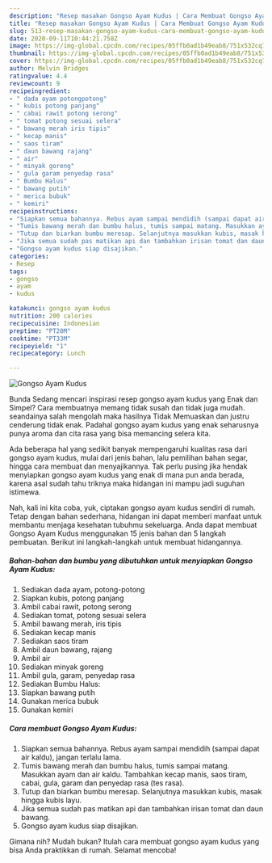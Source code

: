 ```yaml
---
description: "Resep masakan Gongso Ayam Kudus | Cara Membuat Gongso Ayam Kudus Yang Enak Banget"
title: "Resep masakan Gongso Ayam Kudus | Cara Membuat Gongso Ayam Kudus Yang Enak Banget"
slug: 513-resep-masakan-gongso-ayam-kudus-cara-membuat-gongso-ayam-kudus-yang-enak-banget
date: 2020-09-11T10:44:21.758Z
image: https://img-global.cpcdn.com/recipes/05ffb0ad1b49eab8/751x532cq70/gongso-ayam-kudus-foto-resep-utama.jpg
thumbnail: https://img-global.cpcdn.com/recipes/05ffb0ad1b49eab8/751x532cq70/gongso-ayam-kudus-foto-resep-utama.jpg
cover: https://img-global.cpcdn.com/recipes/05ffb0ad1b49eab8/751x532cq70/gongso-ayam-kudus-foto-resep-utama.jpg
author: Melvin Bridges
ratingvalue: 4.4
reviewcount: 9
recipeingredient:
- " dada ayam potongpotong"
- " kubis potong panjang"
- " cabai rawit potong serong"
- " tomat potong sesuai selera"
- " bawang merah iris tipis"
- " kecap manis"
- " saos tiram"
- " daun bawang rajang"
- " air"
- " minyak goreng"
- " gula garam penyedap rasa"
- " Bumbu Halus"
- " bawang putih"
- " merica bubuk"
- " kemiri"
recipeinstructions:
- "Siapkan semua bahannya. Rebus ayam sampai mendidih (sampai dapat air kaldu), jangan terlalu lama."
- "Tumis bawang merah dan bumbu halus, tumis sampai matang. Masukkan ayam dan air kaldu. Tambahkan kecap manis, saos tiram, cabai, gula, garam dan penyedap rasa (tes rasa)."
- "Tutup dan biarkan bumbu meresap. Selanjutnya masukkan kubis, masak hingga kubis layu."
- "Jika semua sudah pas matikan api dan tambahkan irisan tomat dan daun bawang."
- "Gongso ayam kudus siap disajikan."
categories:
- Resep
tags:
- gongso
- ayam
- kudus

katakunci: gongso ayam kudus 
nutrition: 200 calories
recipecuisine: Indonesian
preptime: "PT20M"
cooktime: "PT33M"
recipeyield: "1"
recipecategory: Lunch

---
```



![Gongso Ayam Kudus](https://img-global.cpcdn.com/recipes/05ffb0ad1b49eab8/751x532cq70/gongso-ayam-kudus-foto-resep-utama.jpg)

Bunda Sedang mencari inspirasi resep gongso ayam kudus yang Enak dan Simpel? Cara membuatnya memang tidak susah dan tidak juga mudah. seandainya salah mengolah maka hasilnya Tidak Memuaskan dan justru cenderung tidak enak. Padahal gongso ayam kudus yang enak seharusnya punya aroma dan cita rasa yang bisa memancing selera kita.

Ada beberapa hal yang sedikit banyak mempengaruhi kualitas rasa dari gongso ayam kudus, mulai dari jenis bahan, lalu pemilihan bahan segar, hingga cara membuat dan menyajikannya. Tak perlu pusing jika hendak menyiapkan gongso ayam kudus yang enak di mana pun anda berada, karena asal sudah tahu triknya maka hidangan ini mampu jadi suguhan istimewa.




Nah, kali ini kita coba, yuk, ciptakan gongso ayam kudus sendiri di rumah. Tetap dengan bahan sederhana, hidangan ini dapat memberi manfaat untuk membantu menjaga kesehatan tubuhmu sekeluarga. Anda dapat membuat Gongso Ayam Kudus menggunakan 15 jenis bahan dan 5 langkah pembuatan. Berikut ini langkah-langkah untuk membuat hidangannya.

<!--inarticleads1-->

##### Bahan-bahan dan bumbu yang dibutuhkan untuk menyiapkan Gongso Ayam Kudus:

1. Sediakan  dada ayam, potong-potong
1. Siapkan  kubis, potong panjang
1. Ambil  cabai rawit, potong serong
1. Sediakan  tomat, potong sesuai selera
1. Ambil  bawang merah, iris tipis
1. Sediakan  kecap manis
1. Sediakan  saos tiram
1. Ambil  daun bawang, rajang
1. Ambil  air
1. Sediakan  minyak goreng
1. Ambil  gula, garam, penyedap rasa
1. Sediakan  Bumbu Halus:
1. Siapkan  bawang putih
1. Gunakan  merica bubuk
1. Gunakan  kemiri




<!--inarticleads2-->

##### Cara membuat Gongso Ayam Kudus:

1. Siapkan semua bahannya. Rebus ayam sampai mendidih (sampai dapat air kaldu), jangan terlalu lama.
1. Tumis bawang merah dan bumbu halus, tumis sampai matang. Masukkan ayam dan air kaldu. Tambahkan kecap manis, saos tiram, cabai, gula, garam dan penyedap rasa (tes rasa).
1. Tutup dan biarkan bumbu meresap. Selanjutnya masukkan kubis, masak hingga kubis layu.
1. Jika semua sudah pas matikan api dan tambahkan irisan tomat dan daun bawang.
1. Gongso ayam kudus siap disajikan.




Gimana nih? Mudah bukan? Itulah cara membuat gongso ayam kudus yang bisa Anda praktikkan di rumah. Selamat mencoba!

